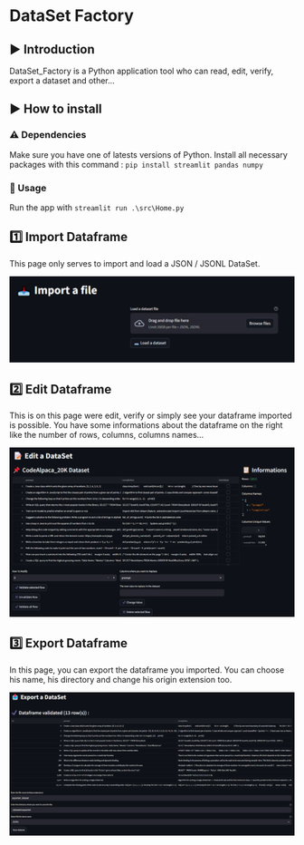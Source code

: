 # DataSet Factory

## ▶ Introduction

DataSet_Factory is a Python application tool who can read, edit, verify, export a dataset and other...

## ▶ How to install

### ⚠ Dependencies

Make sure you have one of latests versions of Python. Install all necessary packages with this command : `pip install streamlit pandas numpy`

### 🔰 Usage

Run the app with `streamlit run .\src\Home.py`

## 1️⃣ Import Dataframe

This page only serves to import and load a JSON / JSONL DataSet.

![Import](/src/assets/Import.png "Import Page")

## 2️⃣ Edit Dataframe

This is on this page were edit, verify or simply see your dataframe imported is possible. You have some informations about the dataframe on the right like the number of rows, columns, columns names...

![Edit](/src/assets/Edit.png "Edit Page")

## 3️⃣ Export Dataframe

In this page, you can export the dataframe you imported. You can choose his name, his directory and change his origin extension too.

![Export](/src/assets/Export.png "Export Page")
